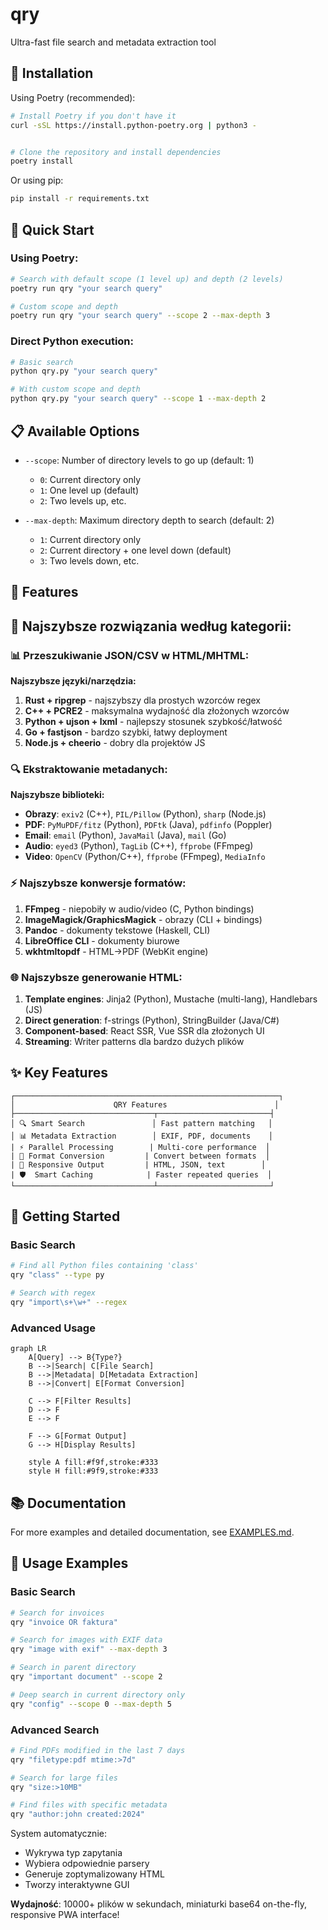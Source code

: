 # qry

Ultra-fast file search and metadata extraction tool

## 🚀 Installation

Using Poetry (recommended):

```bash
# Install Poetry if you don't have it
curl -sSL https://install.python-poetry.org | python3 -


# Clone the repository and install dependencies
poetry install
```

Or using pip:

```bash
pip install -r requirements.txt
```

## 🚀 Quick Start

### Using Poetry:

```bash
# Search with default scope (1 level up) and depth (2 levels)
poetry run qry "your search query"

# Custom scope and depth
poetry run qry "your search query" --scope 2 --max-depth 3
```

### Direct Python execution:

```bash
# Basic search
python qry.py "your search query"

# With custom scope and depth
python qry.py "your search query" --scope 1 --max-depth 2
```

## 📋 Available Options

- `--scope`: Number of directory levels to go up (default: 1)
  - `0`: Current directory only
  - `1`: One level up (default)
  - `2`: Two levels up, etc.

- `--max-depth`: Maximum directory depth to search (default: 2)
  - `1`: Current directory only
  - `2`: Current directory + one level down (default)
  - `3`: Two levels down, etc.

## 🌟 Features



## 🚀 **Najszybsze rozwiązania według kategorii:**

### **📊 Przeszukiwanie JSON/CSV w HTML/MHTML:**
**Najszybsze języki/narzędzia:**
1. **Rust + ripgrep** - najszybszy dla prostych wzorców regex
2. **C++ + PCRE2** - maksymalna wydajność dla złożonych wzorców  
3. **Python + ujson + lxml** - najlepszy stosunek szybkość/łatwość
4. **Go + fastjson** - bardzo szybki, łatwy deployment
5. **Node.js + cheerio** - dobry dla projektów JS

### **🔍 Ekstraktowanie metadanych:**
**Najszybsze biblioteki:**
- **Obrazy**: `exiv2` (C++), `PIL/Pillow` (Python), `sharp` (Node.js)
- **PDF**: `PyMuPDF/fitz` (Python), `PDFtk` (Java), `pdfinfo` (Poppler)
- **Email**: `email` (Python), `JavaMail` (Java), `mail` (Go)  
- **Audio**: `eyed3` (Python), `TagLib` (C++), `ffprobe` (FFmpeg)
- **Video**: `OpenCV` (Python/C++), `ffprobe` (FFmpeg), `MediaInfo`

### **⚡ Najszybsze konwersje formatów:**
1. **FFmpeg** - niepobiły w audio/video (C, Python bindings)
2. **ImageMagick/GraphicsMagick** - obrazy (CLI + bindings)  
3. **Pandoc** - dokumenty tekstowe (Haskell, CLI)
4. **LibreOffice CLI** - dokumenty biurowe
5. **wkhtmltopdf** - HTML→PDF (WebKit engine)

### **🌐 Najszybsze generowanie HTML:**
1. **Template engines**: Jinja2 (Python), Mustache (multi-lang), Handlebars (JS)
2. **Direct generation**: f-strings (Python), StringBuilder (Java/C#)
3. **Component-based**: React SSR, Vue SSR dla złożonych UI
4. **Streaming**: Writer patterns dla bardzo dużych plików

## ✨ Key Features

```
┌───────────────────────────────────────────────────────────┐
│                      QRY Features                        │
├───────────────────────────────┬─────────────────────────┤
│ 🔍 Smart Search               │ Fast pattern matching   │
│ 📊 Metadata Extraction        │ EXIF, PDF, documents    │
| ⚡ Parallel Processing        | Multi-core performance  │
| 🎨 Format Conversion         | Convert between formats  │
| 📱 Responsive Output         | HTML, JSON, text        │
| 🛡️  Smart Caching            | Faster repeated queries  │
└───────────────────────────────┴─────────────────────────┘
```

## 🚀 Getting Started

### Basic Search
```bash
# Find all Python files containing 'class'
qry "class" --type py

# Search with regex
qry "import\s+\w+" --regex
```

### Advanced Usage
```mermaid
graph LR
    A[Query] --> B{Type?}
    B -->|Search| C[File Search]
    B -->|Metadata| D[Metadata Extraction]
    B -->|Convert| E[Format Conversion]
    
    C --> F[Filter Results]
    D --> F
    E --> F
    
    F --> G[Format Output]
    G --> H[Display Results]
    
    style A fill:#f9f,stroke:#333
    style H fill:#9f9,stroke:#333
```

## 📚 Documentation

For more examples and detailed documentation, see [EXAMPLES.md](EXAMPLES.md).

## **🎯 Usage Examples**

### Basic Search
```bash
# Search for invoices
qry "invoice OR faktura"

# Search for images with EXIF data
qry "image with exif" --max-depth 3

# Search in parent directory
qry "important document" --scope 2

# Deep search in current directory only
qry "config" --scope 0 --max-depth 5
```

### Advanced Search
```bash
# Find PDFs modified in the last 7 days
qry "filetype:pdf mtime:>7d"

# Search for large files
qry "size:>10MB"

# Find files with specific metadata
qry "author:john created:2024"
```

System automatycznie:
- Wykrywa typ zapytania  
- Wybiera odpowiednie parsery
- Generuje zoptymalizowany HTML
- Tworzy interaktywne GUI

**Wydajność**: 10000+ plików w sekundach, miniaturki base64 on-the-fly, responsive PWA interface!
